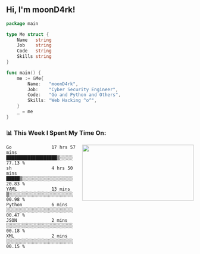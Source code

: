<h2> Hi, I'm moonD4rk!</h2>

```go
package main

type Me struct {
	Name   string
	Job    string
	Code   string
	Skills string
}

func main() {
	me := &Me{
		Name:   "moonD4rk",
		Job:    "Cyber Security Engineer",
		Code:   "Go and Python and Others",
		Skills: "Web Hacking ^o^",
	}
	_ = me
}
```

<h3>📊 This Week I Spent My Time On:</h3>
<img align='right' src="https://github-readme-stats.vercel.app/api?username=moond4rk&show_icons=true&theme=radical", width="300" height="150">

<!--START_SECTION:waka-->

```text
Go               17 hrs 57 mins  ███████████████████▒░░░░░   77.13 %
sh               4 hrs 50 mins   █████▒░░░░░░░░░░░░░░░░░░░   20.83 %
YAML             13 mins         ▒░░░░░░░░░░░░░░░░░░░░░░░░   00.98 %
Python           6 mins          ░░░░░░░░░░░░░░░░░░░░░░░░░   00.47 %
JSON             2 mins          ░░░░░░░░░░░░░░░░░░░░░░░░░   00.18 %
XML              2 mins          ░░░░░░░░░░░░░░░░░░░░░░░░░   00.15 %
```

<!--END_SECTION:waka-->

